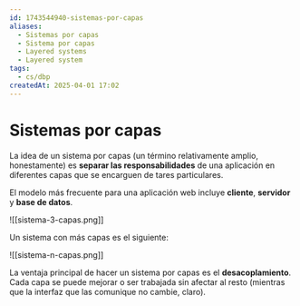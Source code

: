 ```yaml
---
id: 1743544940-sistemas-por-capas
aliases:
  - Sistemas por capas
  - Sistema por capas
  - Layered systems
  - Layered system
tags:
  - cs/dbp
createdAt: 2025-04-01 17:02
---
```


# Sistemas por capas

La idea de un sistema por capas (un término relativamente amplio, honestamente) es **separar las responsabilidades** de una aplicación en diferentes capas que se encarguen de tares particulares.

El modelo más frecuente para una aplicación web incluye **cliente**, **servidor** y **base de datos**.

![[sistema-3-capas.png]]

Un sistema con más capas es el siguiente:

![[sistema-n-capas.png]]

La ventaja principal de hacer un sistema por capas es el **desacoplamiento**. Cada capa se puede mejorar o ser trabajada sin afectar al resto (mientras que la interfaz que las comunique no cambie, claro).
